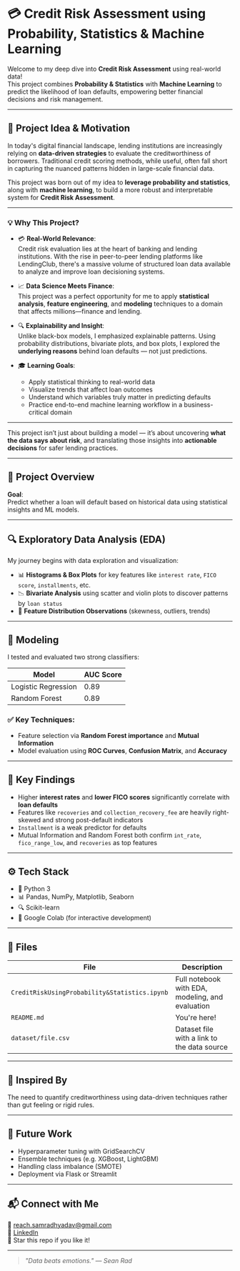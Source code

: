 # 💳 Credit Risk Assessment using Probability, Statistics & Machine Learning

Welcome to my deep dive into **Credit Risk Assessment** using real-world data!  
This project combines **Probability & Statistics** with **Machine Learning** to predict the likelihood of loan defaults, empowering better financial decisions and risk management.

---

## 🎯 Project Idea & Motivation

In today's digital financial landscape, lending institutions are increasingly relying on **data-driven strategies** to evaluate the creditworthiness of borrowers. Traditional credit scoring methods, while useful, often fall short in capturing the nuanced patterns hidden in large-scale financial data.

This project was born out of my idea to **leverage probability and statistics**, along with **machine learning**, to build a more robust and interpretable system for **Credit Risk Assessment**. 

---

### 💡 Why This Project?

- 💳 **Real-World Relevance**:  
  Credit risk evaluation lies at the heart of banking and lending institutions. With the rise in peer-to-peer lending platforms like LendingClub, there's a massive volume of structured loan data available to analyze and improve loan decisioning systems.

- 📈 **Data Science Meets Finance**:  
  This project was a perfect opportunity for me to apply **statistical analysis**, **feature engineering**, and **modeling** techniques to a domain that affects millions—finance and lending.

- 🔍 **Explainability and Insight**:  
  Unlike black-box models, I emphasized explainable patterns. Using probability distributions, bivariate plots, and box plots, I explored the **underlying reasons** behind loan defaults — not just predictions.

- 🎓 **Learning Goals**:
    - Apply statistical thinking to real-world data  
    - Visualize trends that affect loan outcomes  
    - Understand which variables truly matter in predicting defaults  
    - Practice end-to-end machine learning workflow in a business-critical domain

---

This project isn’t just about building a model — it’s about uncovering **what the data says about risk**, and translating those insights into **actionable decisions** for safer lending practices.

---

## 📁 Project Overview

**Goal**:  
Predict whether a loan will default based on historical data using statistical insights and ML models.

---

## 🔍 Exploratory Data Analysis (EDA)

My journey begins with data exploration and visualization:

- 📊 **Histograms & Box Plots** for key features like `interest rate`, `FICO score`, `installments`, etc.
- 📉 **Bivariate Analysis** using scatter and violin plots to discover patterns by `loan status`
- 🔎 **Feature Distribution Observations** (skewness, outliers, trends)

---

## 🧠 Modeling

I tested and evaluated two strong classifiers:

| Model               | AUC Score |
|--------------------|-----------|
| Logistic Regression | 0.89      |
| Random Forest       | 0.89      |

### ✅ Key Techniques:
- Feature selection via **Random Forest importance** and **Mutual Information**
- Model evaluation using **ROC Curves**, **Confusion Matrix**, and **Accuracy**

---

## 📌 Key Findings

- Higher **interest rates** and **lower FICO scores** significantly correlate with **loan defaults**
- Features like `recoveries` and `collection_recovery_fee` are heavily right-skewed and strong post-default indicators
- `Installment` is a weak predictor for defaults
- Mutual Information and Random Forest both confirm `int_rate`, `fico_range_low`, and `recoveries` as top features

---

## ⚙️ Tech Stack

- 🐍 Python 3
- 📊 Pandas, NumPy, Matplotlib, Seaborn
- 🔍 Scikit-learn
- 🚀 Google Colab (for interactive development)

---

## 📂 Files

| File | Description |
|------|-------------|
| `CreditRiskUsingProbability&Statistics.ipynb` | Full notebook with EDA, modeling, and evaluation |
| `README.md` | You're here! |
| `dataset/file.csv` | Dataset file with a link to the data source |

---

## 🧠 Inspired By

The need to quantify creditworthiness using data-driven techniques rather than gut feeling or rigid rules.

---

## 🚀 Future Work

- Hyperparameter tuning with GridSearchCV
- Ensemble techniques (e.g. XGBoost, LightGBM)
- Handling class imbalance (SMOTE)
- Deployment via Flask or Streamlit

---

## 📬 Connect with Me

📧 reach.samradhyadav@gmail.com  
💼 [LinkedIn](https://www.linkedin.com/in/samradh-singh-yadav/)  
📌 Star this repo if you like it!

---

> _"Data beats emotions." — Sean Rad_
